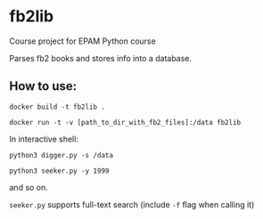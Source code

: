 # fb2lib
Course project for EPAM Python course

Parses fb2 books and stores info into a database.

## How to use:
``docker build -t fb2lib .``

``docker run -t -v [path_to_dir_with_fb2_files]:/data fb2lib``

In interactive shell:

``python3 digger.py -s /data``

``python3 seeker.py -y 1999``

and so on.

``seeker.py`` supports full-text search (include ``-f`` flag when calling it)
